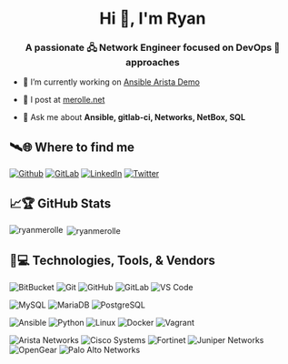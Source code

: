 
<h1 align="center">Hi 👋, I'm Ryan</h1>
<h3 align="center">A passionate 🖧 Network Engineer focused on DevOps 🚀 approaches</h3>

- 🔨 I’m currently working on [Ansible Arista Demo](https://gitlab.com/ryanmerolle/avd-demo/-/tree/ryan-v2/group_vars)

- 📝 I post at [merolle.net](https://merolle.net)

- 💬 Ask me about **Ansible, gitlab-ci, Networks, NetBox, SQL**

## 🛰️🌐 Where to find me

[![Github](https://img.shields.io/badge/GitHub-100000?style=for-the-badge&logo=github&logoColor=white)](https://github.com/ryanmerolle)
[![GitLab](https://img.shields.io/badge/GitLab-330F63?style=for-the-badge&logo=gitlab&logoColor=white)](https://gitlab.com/ryanmerolle)
[![LinkedIn](https://img.shields.io/badge/LinkedIn-0077B5?style=for-the-badge&logo=linkedin&logoColor=white)](https://www.linkedin.com/in/ryanmerolle/)
[![Twitter](https://img.shields.io/badge/Twitter-1DA1F2?style=for-the-badge&logo=twitter&logoColor=white)](https://twitter.com/ryanmerolle)

## 📈🏆 GitHub Stats

<p><img align="left" src="https://github-readme-stats.vercel.app/api/top-langs?username=ryanmerolle&show_icons=true&locale=en&layout=compact" alt="ryanmerolle" /></p>

<p>&nbsp;<img align="center" src="https://github-readme-stats.vercel.app/api?username=ryanmerolle&show_icons=true&locale=en" alt="ryanmerolle" /></p>

## 🚀💻 Technologies, Tools, & Vendors

  ![BitBucket](https://img.shields.io/badge/-BitBucket-darkblue?style=flat-square&logo=bitbucket)
  ![Git](https://img.shields.io/badge/-Git-F05032?style=flat-square&logo=git&logoColor=white)
  ![GitHub](https://img.shields.io/badge/-GitHub-100000?style=flat-square&logo=github)
  ![GitLab](https://img.shields.io/badge/-GitLab-330F63?style=flat-square&logo=gitlab)
  ![VS Code](https://img.shields.io/badge/-VS%20Code-007ACC?style=flat-square&logo=visual-studio-code)
  
  ![MySQL](https://img.shields.io/badge/-MySQL-4479A1?style=flat-square&logo=mysql&logoColor=white)
  ![MariaDB](https://img.shields.io/badge/MariaDB-003545?style=flat-square&logo=mariadb)
  ![PostgreSQL](https://img.shields.io/badge/PostgreSQL-316192?style=flat-square&logo=postgresql)

  ![Ansible](https://img.shields.io/badge/Ansible-EE0000?style=flat-square&logo=ansible)
  ![Python](https://img.shields.io/badge/Python-3776AB?style=flat-square&logo=python&logoColor=white)
  ![Linux](https://img.shields.io/badge/Linux-black?style=flat-square&logo=linux&logoColor=white)
  ![Docker](https://img.shields.io/badge/Docker-2496ED?style=flat-square&logo=docker&logoColor=white)
  ![Vagrant](https://img.shields.io/badge/Vagrant-1868F2?style=flat-square&logo=vagrant)

  ![Arista Networks](https://img.shields.io/badge/Arista_Networks-225091?style=flat-square)
  ![Cisco Systems](https://img.shields.io/badge/Cisco_Systems-1BA0D7?style=flat-square)
  ![Fortinet](https://img.shields.io/badge/Fortinet-blue?style=flat-square)
  ![Juniper Networks](https://img.shields.io/badge/Juniper_Networks-gray?style=flat-square&logoColor=white)
  ![OpenGear](https://img.shields.io/badge/OpenGear-red?style=flat-square&logoColor=white)
  ![Palo Alto Networks](https://img.shields.io/badge/Palo_Alto_Networks-orange?style=flat-square)

